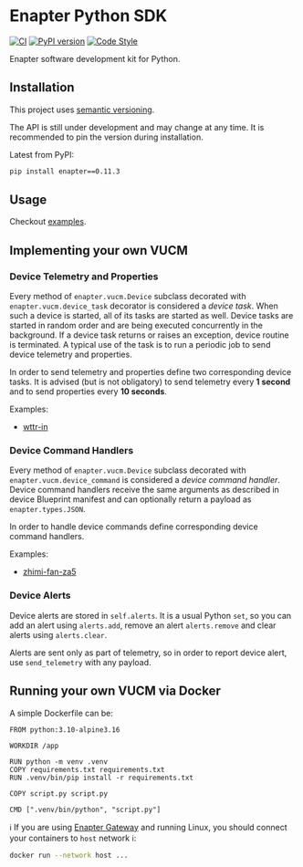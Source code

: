 # Enapter Python SDK

[![CI](https://github.com/Enapter/python-sdk/actions/workflows/ci.yml/badge.svg)](https://github.com/Enapter/python-sdk/actions/workflows/ci.yml)
[![PyPI version](https://img.shields.io/pypi/v/enapter.svg)](https://pypi.org/project/enapter)
[![Code Style](https://img.shields.io/badge/code%20style-black-000000.svg)](https://github.com/python/black)

Enapter software development kit for Python.

## Installation

This project uses [semantic versioning](https://semver.org/).

The API is still under development and may change at any time. It is
recommended to pin the version during installation.

Latest from PyPI:

```bash
pip install enapter==0.11.3
```

## Usage

Checkout [examples](examples).

## Implementing your own VUCM

### Device Telemetry and Properties

Every method of `enapter.vucm.Device` subclass decorated with
`enapter.vucm.device_task` decorator is considered a _device task_. When such a
device is started, all of its tasks are started as well. Device tasks are
started in random order and are being executed concurrently in the background.
If a device task returns or raises an exception, device routine is terminated.
A typical use of the task is to run a periodic job to send device telemetry and
properties.

In order to send telemetry and properties define two corresponding device
tasks. It is advised (but is not obligatory) to send telemetry every **1
second** and to send properties every **10 seconds**.

Examples:

- [wttr-in](examples/vucm/wttr-in)

### Device Command Handlers

Every method of `enapter.vucm.Device` subclass decorated with
`enapter.vucm.device_command` is considered a _device command handler_. Device
command handlers receive the same arguments as described in device Blueprint
manifest and can optionally return a payload as `enapter.types.JSON`.

In order to handle device commands define corresponding device command
handlers.

Examples:

- [zhimi-fan-za5](examples/vucm/zhimi-fan-za5)

### Device Alerts

Device alerts are stored in `self.alerts`. It is a usual Python `set`, so you
can add an alert using `alerts.add`, remove an alert `alerts.remove` and clear
alerts using `alerts.clear`.

Alerts are sent only as part of telemetry, so in order to report device alert,
use `send_telemetry` with any payload.

## Running your own VUCM via Docker

A simple Dockerfile can be:

```
FROM python:3.10-alpine3.16

WORKDIR /app

RUN python -m venv .venv
COPY requirements.txt requirements.txt
RUN .venv/bin/pip install -r requirements.txt

COPY script.py script.py

CMD [".venv/bin/python", "script.py"]
```

:information_source: If you are using [Enapter
Gateway](https://handbook.enapter.com/software/gateway_software/) and running
Linux, you should connect your containers to `host` network
:information_source::

```bash
docker run --network host ...
```
